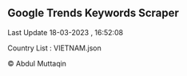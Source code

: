 

## Google Trends Keywords Scraper 
 
Last Update 18-03-2023 , 16:52:08

Country List :
VIETNAM.json



© Abdul Muttaqin 
